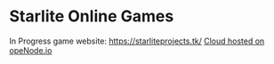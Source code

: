 # Starlite Online Games
In Progress game website:
https://starliteprojects.tk/
<a href="https://www.openode.io/">Cloud hosted on opeNode.io</a>